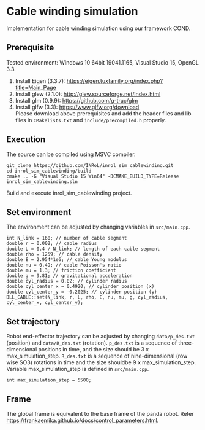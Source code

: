 # Cable winding simulation
Implementation for cable winding simulation using our framework COND. 

## Prerequisite
Tested environment: Windows 10 64bit 19041.1165, Visual Studio 15, OpenGL 3.3.
1. Install Eigen (3.3.7): https://eigen.tuxfamily.org/index.php?title=Main_Page 
2. Install glew (2.1.0): http://glew.sourceforge.net/index.html
3. Install glm (0.9.9): https://github.com/g-truc/glm
4. Install glfw (3.3): https://www.glfw.org/download
\
Please download above prerequisites and add the header files and lib files in `CMakelists.txt` and `include/precompiled.h` properly.

## Execution
The source can be compiled using MSVC compiler.
```
git clone https://github.com/INRoL/inrol_sim_cablewinding.git
cd inrol_sim_cablewinding/build
cmake .. -G "Visual Studio 15 Win64" -DCMAKE_BUILD_TYPE=Release
inrol_sim_cablewinding.sln
```
Build and execute inrol_sim_cablewinding project.

## Set environment
The environment can be adjusted by changing variables in `src/main.cpp`.
```
int N_link = 160; // number of cable segment
double r = 0.002; // cable radius
double L = 0.4 / N_link; // length of each cable segment 
double rho = 1259; // cable density
double E = 2.954*1e6; // cable Young modulus
double nu = 0.49; // cable Poisson's ratio
double mu = 1.3; // friction coefficient
double g = 9.81; // gravitational acceleration
double cyl_radius = 0.02; // cylinder radius
double cyl_center_x = 0.4920; // cylinder position (x)
double cyl_center_y = -0.2025; // cylinder position (y)
DLL_CABLE::set(N_link, r, L, rho, E, nu, mu, g, cyl_radius, cyl_center_x, cyl_center_y);
```

## Set trajectory
Robot end-effector trajectory can be adjusted by changing `data/p_des.txt` (position) and `data/R_des.txt` (rotation).
`p_des.txt` is a sequence of three-dimensional positions in time, and the size should be 3 x max_simulation_step.
`R_des.txt` is a sequence of nine-dimensional (row wise SO3) rotations in time and the size shouldbe 9 x max_simulation_step.
Variable max_simulation_step is defined in `src/main.cpp`.
```
int max_simulation_step = 5500;
```

## Frame
The global frame is equivalent to the base frame of the panda robot.
Refer https://frankaemika.github.io/docs/control_parameters.html.